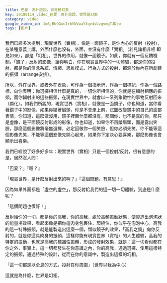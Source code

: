 ```yaml
---
title: 巴夏：為什麼說，世界是幻象
key: 20180114_video_巴夏：為什麼說，世界是幻象
category: video
google_video_id: 1mSjRN9GxuIrhVNVwaY3qe4sUvgvmgTJDsw
tags: [影片]
---
```


我們已經多次提到，現實世界（實相），像是一面鏡子，是你內心的反射（投射），在某種意義上講，外面什麼也沒有，外面，並沒有什麼「實相」（若見諸相非相 即見如來），都是「幻相」，世界的作用，就像一面鏡子。如此，你就有一個反饋機制，「鏡子」反射的影像，讓你明白，你在現實世界中的一切體驗，都是你的投射，都是你的信念系統、情緒、思維模式、行為方式的投射，都源於你內在所創建的振頻（arrange安排）。

所以，外在世界，或者外在表象，可作為一個指示牌，作為一個標記，作為一個路標，向你表明：你選擇相信什麼是真的，一切你所相信的，你就是在輻射相應的振頻，而你輻射出的這些振頻，在現實世界中，就會以一系列象徵性的事物反射回來（顯化）。如我們所說的，現實世界（實相），就像是一面鏡子，你也知道，當你看著鏡子中的影像，如果你皺著眉頭，你是不會走上前，試圖改變鏡中的自己的面部表情，你知道，這麼做沒用，鏡子裡面什麼都沒有，那個你，也不是真的你，那只是虛像，是平面鏡反射形成的影像，你也知道，如果你不再皺眉頭，而是露出笑臉，那麼這個影像將毫無選擇，必定回敬你一個笑臉，但你必須先笑，你不能等這個影像先笑，不能等這個影像先開心起來，如果你下定決心要喜樂，那麼影像也會顯示出喜樂。

我們已經說了好多好多年：現實世界（實相）只是一個投射/反射，很有意思的是，居然沒人問：

「巴夏？」『嗯？』

「現實世界，是什麼反射出來的啊？」『這個問題，有意思！』

因為如果外面都是「虛空的虛空」，那反射給我們的這一切一切體驗，到底是什麼呢？

「這個問題也很好！」

反射給你的一切，都是你的高我，你的高我，處於高頻振動狀態，便製造出泡泡狀的能量場效果，看起來像是把你這肉身包裹住、環繞住，你似乎在泡泡中心，高我的這一特殊振頻，就是能製造出這麼一個，類似鏡子的效果，「高我之鏡」向你反射的，就是你這具肉身的振頻，這樣你能有現實世界（實相）的人生體驗，高我的特定的振動，也就是高我的標識性振頻，形成的發射效果，就是：這一切看似都在你之外，事實上，這一切都發生在你意識之內，你的高我，通過選擇、使用這樣特定的振頻，通過特殊的設計，從而在你的意識中，製造出這樣的幻相。

「這一切都是以全息的方式，投射在你周圍」（世界以我為中心）

這就是為什麼，世界是幻相。
